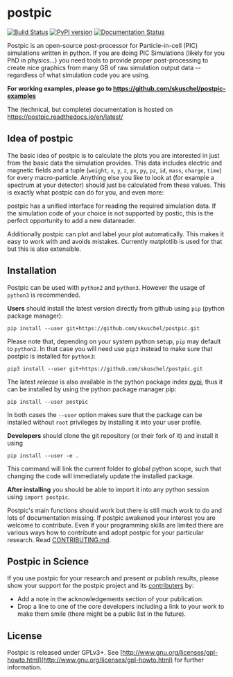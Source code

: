 postpic
=======

[![Build Status](https://travis-ci.org/skuschel/postpic.svg?branch=master)](https://travis-ci.org/skuschel/postpic)
[![PyPI version](https://badge.fury.io/py/postpic.png)](http://badge.fury.io/py/postpic)
[![Documentation Status](https://readthedocs.org/projects/postpic/badge/?version=latest)](https://postpic.readthedocs.org/)

Postpic is an open-source post-processor for Particle-in-cell (PIC) simulations written in python. If you are doing PIC Simulations (likely for you PhD in physics...) you need tools to provide proper post-processing to create nice graphics from many GB of raw simulation output data -- regardless of what simulation code you are using.

**For working examples, please go to  https://github.com/skuschel/postpic-examples**

The (technical, but complete) documentation is hosted on
https://postpic.readthedocs.io/en/latest/


Idea of postpic
---------------

The basic idea of postpic is to calculate the plots you are interested in just from the basic data the simulation provides. This data includes electric and magnetic fields and a tuple (`weight`, `x`, `y`, `z`, `px`, `py`, `pz`, `id`, `mass`, `charge`, `time`) for every macro-particle. Anything else you like to look at (for example a spectrum at your detector) should just be calculated from these values. This is exactly what postpic can do for you, and even more:

postpic has a unified interface for reading the required simulation data. If the simulation code of your choice is not supported by postic, this is the perfect opportunity to add a new datareader.

Additionally postpic can plot and label your plot automatically. This makes it easy to work with and avoids mistakes. Currently matplotlib is used for that but this is also extensible.



Installation
------------

Postpic can be used with `python2` and `python3`. However the usage of `python3` is recommended.

**Users** should install the latest version directly from github using `pip` (python package manager):

`pip install --user git+https://github.com/skuschel/postpic.git`

Please note that, depending on your system python setup, `pip` may default to `python2`.
In that case you will need use `pip3` instead to make sure that postpic is installed for `python3`:

`pip3 install --user git+https://github.com/skuschel/postpic.git`

The latest *release* is also available in the python package index [pypi](https://pypi.python.org/pypi/postpic/), thus it can be installed by using the python package manager pip:

`pip install --user postpic`

In both cases the `--user` option makes sure that the package can be installed without `root` privileges by installing it into your user profile.

**Developers** should clone the git repository (or their fork of it) and install it using

`pip install --user -e .`

This command will link the current folder to global python scope, such that changing the code will immediately update the installed package.

**After installing** you should be able to import it into any python session using `import postpic`.

Postpic's main functions should work but there is still much work to do and lots of documentation missing. If postpic awakened your interest you are welcome to contribute. Even if your programming skills are limited there are various ways how to contribute and adopt postpic for your particular research. Read [CONTRIBUTING.md](../master/CONTRIBUTING.md).


Postpic in Science
------------------

If you use postpic for your research and present or publish results, please show your support for the postpic project and its [contributers](https://github.com/skuschel/postpic/graphs/contributors) by:

  * Add a note in the acknowledgements section of your publication.
  * Drop a line to one of the core developers including a link to your work to make them smile (there might be a public list in the future).


License
-------

Postpic is released under GPLv3+. See [http://www.gnu.org/licenses/gpl-howto.html](http://www.gnu.org/licenses/gpl-howto.html) for further information.
